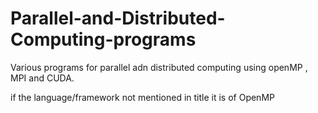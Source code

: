# Parallel-and-Distributed-Computing-programs
Various programs for parallel adn distributed computing using openMP , MPI and CUDA.

if the language/framework not mentioned in title it is of OpenMP
